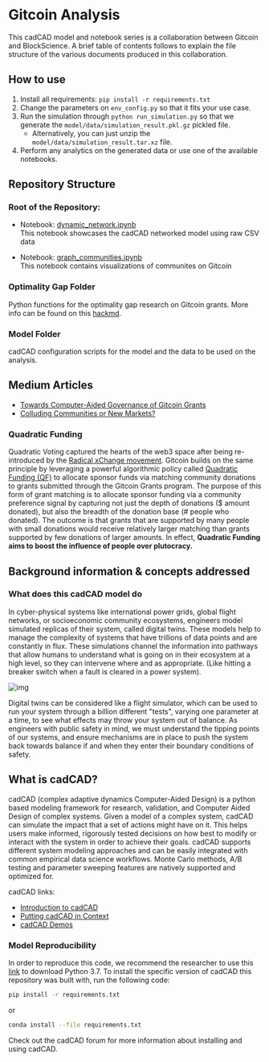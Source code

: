 # Gitcoin Analysis

This cadCAD model and notebook series is a collaboration between Gitcoin and BlockScience. A brief table of contents follows to explain the file structure of the various documents produced in this collaboration.

## How to use

1. Install all requirements: `pip install -r requirements.txt`
2. Change the parameters on `env_config.py` so that it fits your use case.
3. Run the simulation through `python run_simulation.py` so that we generate the `model/data/simulation_result.pkl.gz` pickled file.
    * Alternatively, you can just unzip the `model/data/simulation_result.tar.xz` file.
4. Perform any analytics on the generated data or use one of the available notebooks.

## Repository Structure

### Root of the Repository:

* Notebook: [dynamic_network.ipynb](dynamic_network.ipynb)  
  This notebook showcases the cadCAD networked model using raw CSV data

* Notebook: [graph_communities.ipynb](graph_communities.ipynb)  
  This notebook contains visualizations of communites on Gitcoin

### Optimality Gap Folder

Python functions for the optimality gap research on Gitcoin grants. More info can be found on this [hackmd](https://hackmd.io/QCCJWZE0Ru27X_GRk6UKjQ).

### Model Folder

cadCAD configuration scripts for the model and the data to be used on the analysis.

## Medium Articles

* [Towards Computer-Aided Governance of Gitcoin Grants](https://medium.com/block-science/towards-computer-aided-governance-of-gitcoin-grants-730de7bcdbef)
* [Colluding Communities or New Markets?](https://medium.com/block-science/colluding-communities-or-new-markets-f64194a1b754)

### Quadratic Funding

Quadratic Voting captured the hearts of the web3 space after being re-introduced by the [Radical xChange movement](https://www.radicalxchange.org/). Gitcoin builds on the same principle by leveraging a powerful algorithmic policy called [Quadratic Funding (QF)](https://wtfisqf.com/?grant=&grant=&grant=&grant=&match=1000) to allocate sponsor funds via matching community donations to grants submitted through the Gitcoin Grants program. The purpose of this form of grant matching is to allocate sponsor funding via a community preference signal by capturing not just the depth of donations ($ amount donated), but also the breadth of the donation base (# people who donated). The outcome is that grants that are supported by many people with small donations would receive relatively larger matching than grants supported by few donations of larger amounts. In effect, **Quadratic Funding aims to boost the influence of people over plutocracy.**

## Background information & concepts addressed

### What does this cadCAD model do

In cyber-physical systems like international power grids, global flight networks, or socioeconomic community ecosystems, engineers model simulated replicas of their system, called digital twins. These models help to manage the complexity of systems that have trillions of data points and are constantly in flux. These simulations channel the information into pathways that allow humans to understand what is going on in their ecosystem at a high level, so they can intervene where and as appropriate. (Like hitting a breaker switch when a fault is cleared in a power system).

![img](https://i.imgur.com/kb4Tnh6.jpg)

Digital twins can be considered like a flight simulator, which can be used to run your system through a billion different "tests", varying one parameter at a time, to see what effects may throw your system out of balance. As engineers with public safety in mind, we must understand the tipping points of our systems, and ensure mechanisms are in place to push the system back towards balance if and when they enter their boundary conditions of safety.

## What is cadCAD?

cadCAD (complex adaptive dynamics Computer-Aided Design) is a python based modeling framework for research, validation, and Computer Aided Design of complex systems. Given a model of a complex system, cadCAD can simulate the impact that a set of actions might have on it. This helps users make informed, rigorously tested decisions on how best to modify or interact with the system in order to achieve their goals. cadCAD supports different system modeling approaches and can be easily integrated with common empirical data science workflows. Monte Carlo methods, A/B testing and parameter sweeping features are natively supported and optimized for.

cadCAD links:

* [Introduction to cadCAD](https://community.cadcad.org/t/introduction-to-cadcad/15)
* [Putting cadCAD in Context](https://community.cadcad.org/t/putting-cadcad-in-context/19)
* [cadCAD Demos](https://github.com/cadCAD-org/demos)

### Model Reproducibility

In order to reproduce this code, we recommend the researcher to use this [link](https://www.anaconda.com/products/individual) to download Python 3.7. To install the specific version of cadCAD this repository was built with, run the following code:

```bash
pip install -r requirements.txt
```

or  

```bash
conda install --file requirements.txt
```

Check out the cadCAD forum for more information about installing and using cadCAD.

